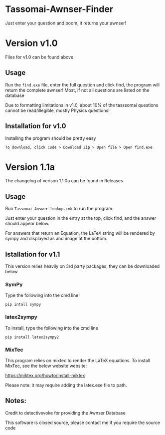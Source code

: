 # Tassomai-Awnser-Finder
Just enter your question and boom, it returns your awnser!

# Version v1.0

Files for v1.0 can be found above
## Usage
Run the `find.exe` file, enter the full question and click find, the program will return the complete awnser!
Most, if not all questions are listed on the database

Due to formatting limitations in v1.0, about 10% of the tasssomai questions cannot be read/illegible, mostly Physics questions!
 
 ## Installation for v1.0
 
 Installing the program should be pretty easy
 
 `To download, click Code > Download Zip > Open file > Open find.exe`
 
# Version 1.1a

The changelog of verison 1.1.0a can be found in Releases
## Usage 

Run `Tassomai Answer lookup.ink` to run the program.

Just enter your question in the entry at the top, click find, and the answer should appear below.

For answers that return an Equation, the LaTeX string will be rendered by sympy and displayed as and image at the bottom.

## Istallation for v1.1
This version relies heavily on 3rd party packages, they can be downloaded below

### SymPy
Type the following into the cmd line

`pip intall sympy`
### latex2sympy
To install, type the following into the cmd line

`pip install latex2sympy2`

### MixTec

This program relies on mixtec to render the LaTeX equations. To install MixTec, see the below website website:

https://miktex.org/howto/install-miktex

Please note: it may require adding the latex.exe file to path.

 ## Notes:
Credit to detectivevoke for providing the Awnser Database
 
This software is closed source, please contact me if you require the source code
